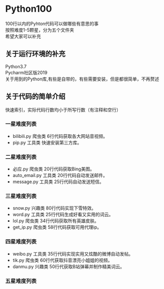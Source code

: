 # Python100
100行以内的Pyhton代码可以做哪些有意思的事<br>
按照难度1-5颗星，分为五个文件夹<br>
希望大家可以补充<br>

## 关于运行环境的补充
Python3.7<br>
Pycharm社区版2019<br>
关于用到的Python库,有些是自带的，有些需要安装，但是都很简单，不再赘述<br>

## 关于代码的简单介绍
快速索引，实际代码行数均小于所写行数（有注释和空行）
### 一星难度列表<br>
- bilibili.py  爬虫类  6行代码获取各大网站音视频。<br>
- pip.py  工具类  快速安装第三方库。<br>
### 二星难度列表<br>
- 必应.py  爬虫类  20行代码获取Bing美图。<br>
- auto_email.py  工具类  20行代码自动发送邮件。<br>
- message.py  工具类  25行代码自动发送短信。<br>
### 三星难度列表<br>
- snow.py  兴趣类  80行代码实现下雪特效。<br>
- word.py  工具类  25行代码生成好看又实用的词云。<br>
- lol.py  爬虫类  34行代码获取所有英雄皮肤。<br>
- get_ip.py  爬虫类  58行代码获取可用代理ip。<br>
### 四星难度列表<br>
- weibo.py  工具类  35行代码实现实用又炫酷的微博自动发帖。<br>
- tik.py  爬虫类  60行代获取抖音漂亮小姐姐的视频。<br>
- danmu.py  兴趣类  50行代获取B站弹幕并制作精美词云。<br>
### 五星难度列表<br>